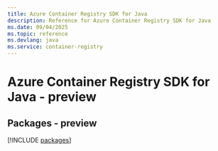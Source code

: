 ```yaml
---
title: Azure Container Registry SDK for Java
description: Reference for Azure Container Registry SDK for Java
ms.date: 09/04/2025
ms.topic: reference
ms.devlang: java
ms.service: container-registry
---
```

# Azure Container Registry SDK for Java - preview
## Packages - preview
[!INCLUDE [packages](container-registry-index.md)]